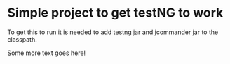 # Simple project to get testNG to work
To get this to run it is needed to add testng jar and jcommander jar to the classpath.

Some more text goes here!

